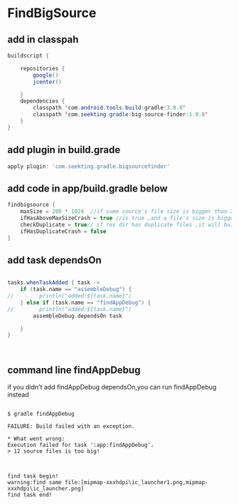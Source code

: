 # FindBigSource


## add in classpah
```java
buildscript {

    repositories {
        google()
        jcenter()

    }
    dependencies {
        classpath 'com.android.tools.build:gradle:3.0.0'
        classpath 'com.seekting.gradle:big-source-finder:1.0.8'
    }
}

```
## add plugin in build.grade
```gradle
apply plugin: 'com.seekting.gradle.bigsourcefinder'

```
## add code in app/build.gradle below
```gradle
findbigsource {
    maxSize = 200 * 1024  //if some source's file size is bigger than 200*1024,it will build fail if ifHasAboveMaxSizeCrash=true
    ifHasAboveMaxSizeCrash = true //is true ,and a file's size is bigger than maxSize,it will build fail
    checkDuplicate = true// if res dir has duplicate files ,it will build fail(only if ifHasDuplicateCrash=true)
    ifHasDuplicateCrash = false
}

```

## add task dependsOn
```gradle

tasks.whenTaskAdded { task ->
    if (task.name == "assembleDebug") {
//        println("added:${task.name}")
    } else if (task.name == "findAppDebug") {
//        println("added:${task.name}")
        assembleDebug.dependsOn task

    }
}




```
## command line findAppDebug

if you didn't add findAppDebug dependsOn,you can run findAppDebug instead
```Terminal

$ gradle findAppDebug
```
```Terminal
FAILURE: Build failed with an exception.

* What went wrong:
Execution failed for task ':app:findAppDebug'.
> 12 source files is too big!



```

```Terminal
find task begin!
warning:find same file:[mipmap-xxxhdpi\ic_launcher1.png,mipmap-xxxhdpi\ic_launcher.png]
find task end!

```
